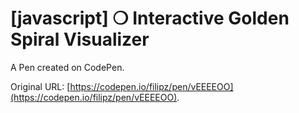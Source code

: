 # [javascript] ❍  Interactive Golden Spiral Visualizer

A Pen created on CodePen.

Original URL: [https://codepen.io/filipz/pen/vEEEEOO](https://codepen.io/filipz/pen/vEEEEOO).

